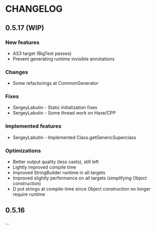 # CHANGELOG

## 0.5.17 (WIP)

### New features
- AS3 target (BigTest passes)
- Prevent generating runtime invisible annotations

### Changes
- Some refactorings at CommonGenerator

### Fixes
- SergeyLabutin - Static initialization fixes
- SergeyLabutin - Some thread work on Haxe/CPP

### Implemented features
- SergeyLabutin - Implemented Class.getGenericSuperclass

### Optimizations
- Better output quality (less casts), still left
- Lightly improved compile time
- Improved StringBuilder runtime in all targets
- Improved slightly performance on all targets (simplifying Object construction)
- D put strings at compile-time since Object construction no longer require runtime


## 0.5.16

...